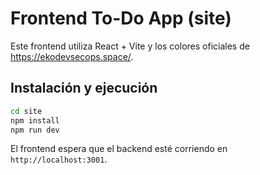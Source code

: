 # Frontend To-Do App (site)

Este frontend utiliza React + Vite y los colores oficiales de https://ekodevsecops.space/.

## Instalación y ejecución

```bash
cd site
npm install
npm run dev
```

El frontend espera que el backend esté corriendo en `http://localhost:3001`.
